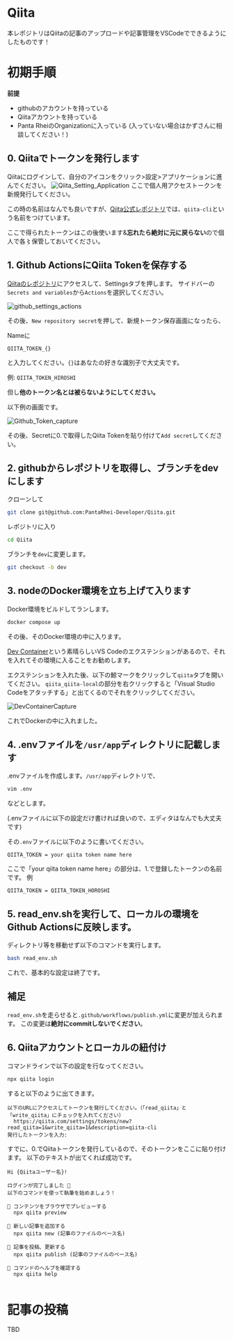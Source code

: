 # Qiita

本レポジトリはQiitaの記事のアップロードや記事管理をVSCodeでできるようにしたものです！

# 初期手順

<B>前提</B>
- githubのアカウントを持っている
- Qiitaアカウントを持っている
- Panta RheiのOrganizationに入っている
  (入っていない場合はかずさんに相談してください！)

## 0. Qiitaでトークンを発行します
Qiitaにログインして、自分のアイコンをクリック>設定>アプリケーションに進んでください。
![Qiita_Setting_Application](./images/Qiita_Setting_Application.png)
ここで個人用アクセストークンを新規発行してください。

この時の名前はなんでも良いですが、[Qiita公式レポジトリ](https://github.com/increments/qiita-cli?tab=readme-ov-file#qiita-%E3%81%AE%E3%83%88%E3%83%BC%E3%82%AF%E3%83%B3%E3%82%92%E7%99%BA%E8%A1%8C%E3%81%99%E3%82%8B)では、```qiita-cli```という名前をつけています。

ここで得られたトークンはこの後使います&<B>忘れたら絶対に元に戻らない</B>ので個人で各〻保管しておいてください。

## 1. Github ActionsにQiita Tokenを保存する

[Qiitaのレポジトリ](https://github.com/PantaRhei-Developer/Qiita/tree/dev)にアクセスして、Settingsタブを押します。
サイドバーの```Secrets and variables```から```Actions```を選択してください。

![github_settings_actions](./images/github_settings_actions.png)

 その後、```New repository secret```を押して、新規トークン保存画面になったら、

 Nameに

 ```
 QIITA_TOKEN_{}
 ```
と入力してください。```{}```はあなたの好きな識別子で大丈夫です。

例: ```QIITA_TOKEN_HIROSHI```

但し<B>他のトークン名とは被らないようにしてください。</B>

以下例の画面です。

![Github_Token_capture](./images/Github_Token_capture.png)

その後、Secretに0.で取得したQiita Tokenを貼り付けて```Add secret```してください。

## 2. githubからレポジトリを取得し、ブランチをdevにします

クローンして
```bash
git clone git@github.com:PantaRhei-Developer/Qiita.git
```

レポジトリに入り
```bash
cd Qiita
```

ブランチを```dev```に変更します。
```bash
git checkout -b dev
```

## 3. nodeのDocker環境を立ち上げて入ります

Docker環境をビルドしてランします。
```bash
docker compose up
```

その後、そのDocker環境の中に入ります。

[Dev Container](https://zenn.dev/bells17/articles/devcontainer-2024)という素晴らしいVS Codeのエクステンションがあるので、それを入れてその環境に入ることをお勧めします。

エクステンションを入れた後、以下の鯨マークをクリックして```qiita```タブを開いてください。
```qiita_qiita-local```の部分を右クリックすると「Visual Studio Codeをアタッチする」と出てくるのでそれをクリックしてください。

![DevContainerCapture](./images/DevContainerCapture.png)

これでDockerの中に入れました。

## 4. .envファイルを```/usr/app```ディレクトリに記載します

.envファイルを作成します。```/usr/app```ディレクトリで、

```bash
vim .env
```

などとします。

(.envファイルに以下の設定だけ書ければ良いので、エディタはなんでも大丈夫です)

その```.env```ファイルに以下のように書いてください。

```
QIITA_TOKEN = your qiita token name here
```

ここで「your qiita token name here」の部分は、1.で登録したトークンの名前です。
例
```
QIITA_TOKEN = QIITA_TOKEN_HOROSHI
```

## 5. read_env.shを実行して、ローカルの環境をGithub Actionsに反映します。

ディレクトリ等を移動せず以下のコマンドを実行します。

```bash
bash read_env.sh
```

これで、基本的な設定は終了です。

## 補足
```read_env.sh```を走らせると```.github/workflows/publish.yml```に変更が加えられます。
この変更は<B>絶対にcommitしないでください</B>。

## 6. Qiitaアカウントとローカルの紐付け

コマンドラインで以下の設定を行なってください。

```bash
npx qiita login
```
すると以下のように出てきます。
```
以下のURLにアクセスしてトークンを発行してください。（「read_qiita」と「write_qiita」にチェックを入れてください）
  https://qiita.com/settings/tokens/new?read_qiita=1&write_qiita=1&description=qiita-cli
発行したトークンを入力:
```

すでに、0.でQiitaトークンを発行しているので、そのトークンをここに貼り付けます。
以下のテキストが出てくれば成功です。


```
Hi {Qiitaユーザー名}!
```
```
ログインが完了しました 🎉
以下のコマンドを使って執筆を始めましょう！

🚀 コンテンツをブラウザでプレビューする
  npx qiita preview

🚀 新しい記事を追加する
  npx qiita new (記事のファイルのベース名)

🚀 記事を投稿、更新する
  npx qiita publish (記事のファイルのベース名)

💁 コマンドのヘルプを確認する
  npx qiita help
  
```

# 記事の投稿

TBD